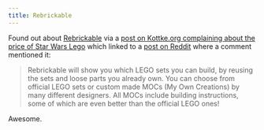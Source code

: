 ```yaml
---
title: Rebrickable
---
```

<p>Found out about <a href="http://rebrickable.com">Rebrickable</a> via a <a href="http://kottke.org/12/12/the-star-wars-and-lego-universe">post on Kottke.org complaining about the price of Star Wars Lego</a> which linked to a <a href="http://www.reddit.com/r/geek/comments/14ccan/lego_super_star_destroyer_now_available_at_target/c7buwv0?context=1">post on Reddit</a> where a comment mentioned it:</p>
<blockquote><p>
  Rebrickable will show you which LEGO sets you can build, by reusing the sets and loose parts you already own. You can choose from official LEGO sets or custom made MOCs (My Own Creations) by many different designers. All MOCs include building instructions, some of which are even better than the official LEGO ones!
</p></blockquote>
<p>Awesome.</p>
